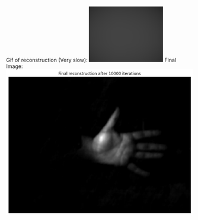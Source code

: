 Gif of reconstruction (Very slow):
![Reconstruction](reconstruction.gif)
Final Image:
![Final Image](final_reconstruction.png)

